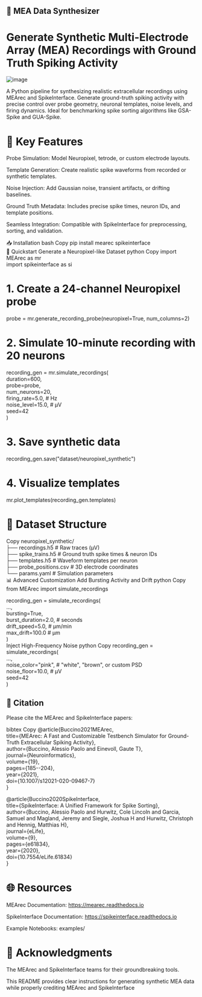 ## 🧬 MEA Data Synthesizer
# Generate Synthetic Multi-Electrode Array (MEA) Recordings with Ground Truth Spiking Activity

![image](https://github.com/user-attachments/assets/2cfe13a5-83bc-4705-a553-c03c075659f0)

A Python pipeline for synthesizing realistic extracellular recordings using MEArec and SpikeInterface. Generate ground-truth spiking activity with precise control over probe geometry, neuronal templates, noise levels, and firing dynamics. Ideal for benchmarking spike sorting algorithms like GSA-Spike and GUA-Spike.

# 🔑 Key Features
Probe Simulation: Model Neuropixel, tetrode, or custom electrode layouts.

Template Generation: Create realistic spike waveforms from recorded or synthetic templates.

Noise Injection: Add Gaussian noise, transient artifacts, or drifting baselines.

Ground Truth Metadata: Includes precise spike times, neuron IDs, and template positions.

Seamless Integration: Compatible with SpikeInterface for preprocessing, sorting, and validation.

📥 Installation
bash
Copy
pip install mearec spikeinterface  
🚀 Quickstart
Generate a Neuropixel-like Dataset
python
Copy
import MEArec as mr  
import spikeinterface as si  

# 1. Create a 24-channel Neuropixel probe  
probe = mr.generate_recording_probe(neuropixel=True, num_columns=2)  

# 2. Simulate 10-minute recording with 20 neurons  
recording_gen = mr.simulate_recordings(  
    duration=600,  
    probe=probe,  
    num_neurons=20,  
    firing_rate=5.0,  # Hz  
    noise_level=15.0,  # μV  
    seed=42  
)  

# 3. Save synthetic data  
recording_gen.save("dataset/neuropixel_synthetic")  

# 4. Visualize templates  
mr.plot_templates(recording_gen.templates)  
# 📂 Dataset Structure
Copy
neuropixel_synthetic/  
├── recordings.h5         # Raw traces (μV)  
├── spike_trains.h5       # Ground truth spike times & neuron IDs  
├── templates.h5          # Waveform templates per neuron  
├── probe_positions.csv   # 3D electrode coordinates  
└── params.yaml           # Simulation parameters  
📊 Advanced Customization
Add Bursting Activity and Drift
python
Copy
from MEArec import simulate_recordings  

recording_gen = simulate_recordings(  
    ...,  
    bursting=True,  
    burst_duration=2.0,  # seconds  
    drift_speed=5.0,     # μm/min  
    max_drift=100.0      # μm  
)  
Inject High-Frequency Noise
python
Copy
recording_gen = simulate_recordings(  
    ...,  
    noise_color="pink",  # "white", "brown", or custom PSD  
    noise_floor=10.0,    # μV  
    seed=42  
)  
## 📜 Citation
Please cite the MEArec and SpikeInterface papers:

bibtex
Copy
@article{Buccino2021MEArec,  
  title={MEArec: A Fast and Customizable Testbench Simulator for Ground-Truth Extracellular Spiking Activity},  
  author={Buccino, Alessio Paolo and Einevoll, Gaute T},  
  journal={Neuroinformatics},  
  volume={19},  
  pages={185--204},  
  year={2021},  
  doi={10.1007/s12021-020-09467-7}  
}  

@article{Buccino2020SpikeInterface,  
  title={SpikeInterface: A Unified Framework for Spike Sorting},  
  author={Buccino, Alessio Paolo and Hurwitz, Cole Lincoln and Garcia, Samuel and Magland, Jeremy and Siegle, Joshua H and Hurwitz, Christoph and Hennig, Matthias H},  
  journal={eLife},  
  volume={9},  
  pages={e61834},  
  year={2020},  
  doi={10.7554/eLife.61834}  
}  
# 🌐 Resources
MEArec Documentation: https://mearec.readthedocs.io

SpikeInterface Documentation: https://spikeinterface.readthedocs.io

Example Notebooks: examples/


# 🙏 Acknowledgments
The MEArec and SpikeInterface teams for their groundbreaking tools.

This README provides clear instructions for generating synthetic MEA data while properly crediting MEArec and SpikeInterface
